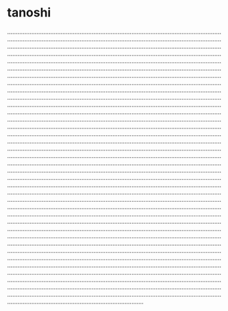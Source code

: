 # tanoshi

...........................................................................................................................................................................................................................................................................................................................................................................................................................................................................................................................................................................................................................................................................................................................................................................................................................................................................................................................................................................................................................................................................................................................................................................................................................................................................................................................................................................................................................................................................................................................................................................................................................................................................................................................................................................................................................................................................................................................................................................................................................................................................................................................................................................................................................................................................................................................................................................................................................................................................................................................................................................................................................................................................................................................................................................................................................................................................................................................................................................................................................................................................................................................................................................................................................................................................................................................................................................................................................................................................................................................................................................................................................................................................................................................................................................................................................................................................................................................................................................................................................................................................................................................................................................................................................................................................................................................................................................................................................................................................................................................................................................................................................................................................................................................................................................................................................................................